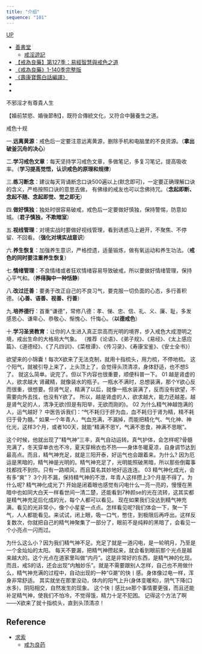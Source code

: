 ```yaml
---
title: "介绍"
sequence: "101"
---
```


[UP](/thyself/thyself-home.html)

- [善書堂](https://shanshutang.wordpress.com/)
    - [戒淫遊記](https://shanshutang.wordpress.com/%E5%9B%A0%E6%9E%9C%E9%A1%9E%E5%96%84%E6%9B%B8/%E6%88%92%E6%B7%AB%E9%81%8A%E8%A8%98/)
- [【戒為良藥】第127季：易經智慧與戒色之道](https://jeise.pixnet.net/blog/post/67132311)
- [《戒為良藥》1-140季完整版](https://jeise.pixnet.net/blog/post/65549419)
- [《壽康寶鑑白話編譯》](https://jeise.pixnet.net/blog/post/61733440)
- []()
- []()

不邪淫才有尊貴人生

【婚前禁慾、婚後節制】，既符合傳統文化，又符合中醫養生之道。

戒色十规

一.**远离黄源**：戒色后一定要注意远离黄源，删除手机和电脑里的不良资源。（**拿出破釜沉舟的决心**）

二.**学习戒色文章**：每天坚持学习戒色文章，多做笔记，多复习笔记，提高吸收率。（**学习提高觉悟，认识戒色的原理和规律**）

三.**练习断念**：建议每天背诵断念口诀500遍以上(默念即可)，一定要正确理解口诀的含义，严格按照口诀的意思去做，
有佛缘的戒友也可以念佛持咒。（**念起即断、念起不随、念起即觉、觉之即无**）

四.**做好慎独**：独处时很容易破戒，戒色后一定要做好慎独，保持警惕，防意如城。（**君子慎独，不欺暗室**）

五.**视线管理**：对境实战时要做好视线管理，看到诱惑马上避开，不聚焦、不停留、不回看。（**强化对境实战意识**）

六.**养生恢复**：加强养生意识，严格控遗，适量锻炼，做有氧运动和养生功法。（**戒色的同时要注重养生恢复**）

七.**情绪管理**：不良情绪或者狂欢情绪容易导致破戒，所以要做好情绪管理，保持心平气和。（**养得胸中一种恬静**）

八.**改过迁善**：要勇于改正自己的不良习气，要克服一切负面的心态，多行善积德。（**心善、语善、视善、行善**）

九.**培养德行**：首重“谦德”，常修八德：孝、悌、忠、信、礼、义、廉、耻，多发感恩心、谦卑心、恭敬心、惭愧心、忏悔心。（**以德戒色**）

十.**学习圣贤教育**：让你的人生进入真正崇高而光明的境界，步入戒色大成澄明之境，戒出生命的大格局大气象。
（推荐《论语》、《弟子规》、《易经》、《太上感应篇》、《道德经》、《了凡四训》、《菜根谭》、《传习录》、《寿康宝鉴》、《安士全书》）

欲望来的小锦囊！每次X欲来了无法克制，就用十指梳头，用力梳，不停地梳。
这个阳气，就被引导上来了，上头顶上了，会觉得头顶清凉，身体舒适，也不想S了。
就这么简单。说完了。但以下内容也很重要，顺便科普一下。
01
越是肾虚的人，欲求越大
肾藏精，就像装水的瓶子。一瓶水不满时，总想装满，那个Y欲心反而很重，很想要。但肾气足，精满了以后，就像一瓶水装满了，反而没有欲望，不需要向外去找，也没有Y欲了。
所以，越是肾虚的人，欲求越大，能力还越差。越是肾气足的人，清净无欲(但是有阳举，无欲而刚的)。
02
为什么精气神越饱满的人，运气越好？
中医告诉我们：“气不耗归于肝为血，血不耗归于肾为精，精不耗归于骨为髓。”
如果一个年青人，气血充满，不漏掉，而能把精化气、气化神、神化光，这样3个月，或者100天，就能“精满不思Y，气满不思食，神满不思眠”。

这个时候，他就出现了”精气神”三丰，真气自动运转。真气护体，会怎样呢?骨髓充满了，冬天穿单衣也不冷，夏天穿棉衣也不热——身体冬暖夏凉，自身调节达到最高点。而且，精气神充足，就是三阳开泰，好运气也会跟着来。为什么?
因为厄运是黑暗的，精气神是光明的。精气神充足了，光明能照破黑暗，所以那些倒霉事找都找不到你。只有一路顺风，而且莫名其妙地好运连连。
03
精气神化成光，会有多“爽”？
3个月不漏，保持精气神的不泄，年青人这样攒上3个月是不得了。为什么呢?
精气神化成光了!
开始是闭着眼也感觉有闪电什么一亮一亮的，慢慢在黑暗中也如同大白天一样看世间一清二楚，还能看到7种颜se的光在流转，这其实都是精气神充足后化成的光，每个人都可以看见。
现在如果我们没达到精气神充满，看见的光非常小，像个小星星一点点。怎样看见呢?我们体会一下，聚一下气，人人都能看见。来试试，闭上眼，吸一口气，憋住，到极限后再呼出。这样反复数次，你就把自己的精气神聚集了一部分了，眼前不是纯粹的黑暗了，会看见一个小亮点一闪而过。

为什么这么小？因为我们精气神不足。充足了就是一道闪电，是一轮明月，乃至是一个金灿灿的太阳。
每天不要漏，把精气神攒起来，就会看到眼前那个光点是越来越大的。这个光点在道家里叫做“内丹”。这是非常好的东西，是精气神的化现。
而且，戒S的话，还会出现“内触妙乐”。就是不需要跟别人怎样，自己也不用做什么，精气神充满的过程中，自动出现的一种“G潮”的快丨感。身体像过电一样，浑身非常舒适。
其实就坐在那里没动，体内的阳气上升(身体变暖和)，阴气下降(口水多)，阴阳相交，自然发生的现象。
这个快丨感比se那个事情要更强，而且还能补足精气神，使我们不怕冷，不觉得饿，精力十足不犯困。
记得这个方法了啊——X欲来了就十指梳头，直到头顶清凉！

## Reference

- [求索](https://www.qiusuoo.com/)
    - [戒为良药](https://www.qiusuoo.com/2)
